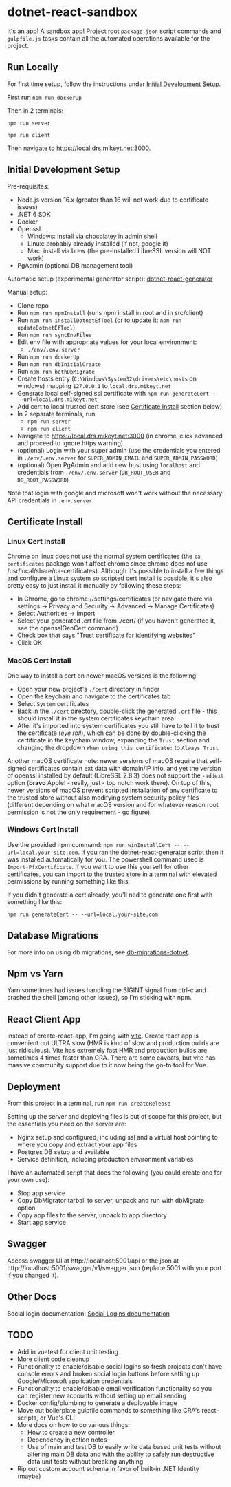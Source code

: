 # dotnet-react-sandbox

It's an app! A sandbox app! Project root `package.json` script commands and `gulpfile.js` tasks contain all the automated operations available for the project.

## Run Locally

For first time setup, follow the instructions under [Initial Development Setup](#initial-development-setup).

First run `npm run dockerUp`

Then in 2 terminals:

`npm run server`

`npm run client`

Then navigate to https://local.drs.mikeyt.net:3000.

## Initial Development Setup

Pre-requisites:
- Node.js version 16.x (greater than 16 will not work due to certificate issues)
- .NET 6 SDK
- Docker
- Openssl
  - Windows: install via chocolatey in admin shell
  - Linux: probably already installed (if not, google it)
  - Mac: install via brew (the pre-installed LibreSSL version will NOT work)
- PgAdmin (optional DB management tool)

Automatic setup (experimental generator script): [dotnet-react-generator](https://github.com/mikey-t/dotnet-react-generator)

Manual setup:
- Clone repo
- Run `npm run npmInstall` (runs npm install in root and in src/client)
- Run `npm run installDotnetEfTool` (or to update it: `npm run updateDotnetEfTool`)
- Run `npm run syncEnvFiles`
- Edit env file with appropriate values for your local environment:
  - `./env/.env.server`
- Run `npm run dockerUp`
- Run `npm run dbInitialCreate`
- Run `npm run bothDbMigrate`
- Create hosts entry (`C:\Windows\System32\drivers\etc\hosts` on windows) mapping `127.0.0.1` to `local.drs.mikeyt.net`
- Generate local self-signed ssl certificate with `npm run generateCert -- --url=local.drs.mikeyt.net`
- Add cert to local trusted cert store (see [Certificate Install](#certificate-install) section below)
- In 2 separate terminals, run
  - `npm run server`
  - `npm run client`
- Navigate to https://local.drs.mikeyt.net:3000 (in chrome, click advanced and proceed to ignore https warning)
- (optional) Login with your super admin (use the credentials you entered in `./env/.env.server` for `SUPER_ADMIN_EMAIL` and `SUPER_ADMIN_PASSWORD`)
- (optional) Open PgAdmin and add new host using `localhost` and credentials from `./env/.env.server` (`DB_ROOT_USER` and `DB_ROOT_PASSWORD`)

Note that login with google and microsoft won't work without the necessary API credentials in `.env.server`.

## Certificate Install

### Linux Cert Install

Chrome on linux does not use the normal system certificates (the `ca-certificates` package won't affect chrome since chrome does not use /usr/local/share/ca-certificates). Although it's possible to install a few things and configure a Linux system so scripted cert install is possible, it's also pretty easy to just install it manually by following these steps:
- In Chrome, go to chrome://settings/certificates (or navigate there via settings -> Privacy and Security -> Advanced -> Manage Certificates)
- Select Authorities -> import
- Select your generated .crt file from ./cert/ (if you haven't generated it, see the opensslGenCert command)
- Check box that says "Trust certificate for identifying websites"
- Click OK

### MacOS Cert Install

One way to install a cert on newer macOS versions is the following:

- Open your new project's `./cert` directory in finder
- Open the keychain and navigate to the certificates tab
- Select `System` certificates
- Back in the `./cert` directory, double-click the generated `.crt` file - this should install it in the system certificates keychain area
- After it's imported into system certificates you still have to tell it to trust the certificate (*eye roll*), which can be done by double-clicking the certificate in the keychain window, expanding the `Trust` section and changing the dropdown `When using this certificate:` to `Always Trust`

Another macOS certificate note: newer versions of macOS require that self-signed certificates contain ext data with domain/IP info, and yet the version of openssl installed by default (LibreSSL 2.8.3) does not support the `-addext` option (**bravo** Apple! - really, just - top notch work there). On top of this, newer versions of macOS prevent scripted installation of any certificate to the trusted store without also modifying system security policy files (different depending on what macOS version and for whatever reason root permission is not the only requirement - go figure).

### Windows Cert Install

Use the provided npm command: `npm run winInstallCert -- --url=local.your-site.com`. If you ran the [dotnet-react-generator](https://github.com/mikey-t/dotnet-react-generator) script then it was installed automatically for you. The powershell command used is `Import-PfxCertificate`. If you want to use this yourself for other certificates, you can import to the trusted store in a terminal with elevated permissions by running something like this:

If you didn't generate a cert already, you'll ned to generate one first with something like this:

`npm run generateCert -- --url=local.your-site.com`

## Database Migrations

For more info on using db migrations, see [db-migrations-dotnet](https://github.com/mikey-t/db-migrations-dotnet#common-developer-db-related-tasks).

## Npm vs Yarn

Yarn sometimes had issues handling the SIGINT signal from ctrl-c and crashed the shell (among other issues), so I'm sticking with npm.

## React Client App

Instead of create-react-app, I'm going with [vite](https://github.com/vitejs/vite). Create react app is convenient but ULTRA slow (HMR is kind of slow and production builds are just ridiculous). Vite has extremely fast HMR and production builds are sometimes 4 times faster than CRA. There are some caveats, but vite has massive community support due to it now being the go-to tool for Vue.

## Deployment

From this project in a terminal, run `npm run createRelease`

Setting up the server and deploying files is out of scope for this project, but the essentials you need on the server are:
- Nginx setup and configured, including ssl and a virtual host pointing to where you copy and extract your app files
- Postgres DB setup and available
- Service definition, including production environment variables

I have an automated script that does the following (you could create one for your own use):
- Stop app service 
- Copy DbMigrator tarball to server, unpack and run with dbMigrate option
- Copy <your-tarball-name> app files to the server, unpack to app directory
- Start app service 

## Swagger

Access swagger UI at http://localhost:5001/api or the json at http://localhost:5001/swagger/v1/swagger.json (replace 5001 with your port if you changed it).

## Other Docs

Social login documentation: [Social Logins documentation](./docs/SocialLogins.md)

## TODO

- Add in vuetest for client unit testing
- More client code cleanup
- Functionality to enable/disable social logins so fresh projects don't have console errors and broken social login buttons before setting up Google/Microsoft application credentials
- Functionality to enable/disable email verification functionality so you can register new accounts without setting up email sending
- Docker config/plumbing to generate a deployable image
- Move out boilerplate gulpfile commands to something like CRA's react-scripts, or Vue's CLI
- More docs on how to do various things:
  - How to create a new controller
  - Dependency injection notes
  - Use of main and test DB to easily write data based unit tests without altering main DB data and with the ability to safely run destructive data unit tests without breaking anything
- Rip out custom account schema in favor of built-in .NET Identity (maybe)
